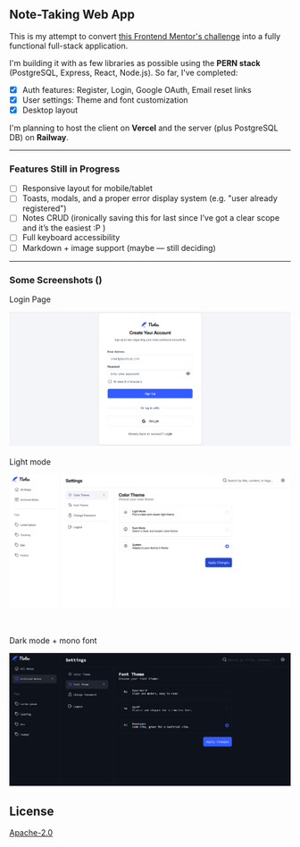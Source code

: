 ## Note-Taking Web App

This is my attempt to convert [this Frontend Mentor's challenge](https://www.frontendmentor.io/challenges/note-taking-web-app-773r7bUfOG) into a fully functional full-stack application.

I'm building it with as few libraries as possible using the **PERN stack** (PostgreSQL, Express, React, Node.js). So far, I've completed:

- [x] Auth features: Register, Login, Google OAuth, Email reset links  
- [x] User settings: Theme and font customization  
- [x] Desktop layout

I'm planning to host the client on **Vercel** and the server (plus PostgreSQL DB) on **Railway**.

---

### Features Still in Progress

- [ ] Responsive layout for mobile/tablet 
-  [ ] Toasts, modals, and a proper error display system (e.g. "user already registered")
-  [ ] Notes CRUD (ironically saving this for last since I’ve got a clear scope and it’s the easiest :P )
- [ ] Full keyboard accessibility
- [ ] Markdown + image support (maybe — still deciding)

---

### Some Screenshots ()
Login Page
  
  ![Login Page](./images/loginPage.png)
  <br><br>Light mode
  
  ![Light Theme](./images/lightTheme.png)
  
  <br><br>Dark mode + mono font 
  
  ![Dark Theme](./images/darkTheme.png)


## License

[Apache-2.0](./LICENSE)


